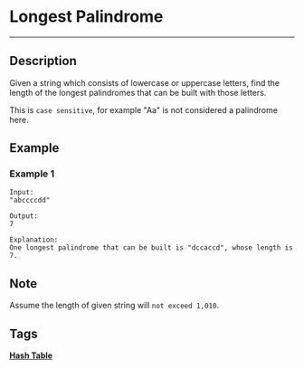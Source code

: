 # Longest Palindrome
-----
## Description
Given a string which consists of lowercase or uppercase letters, find the length of the longest palindromes that can be built with those letters.

This is ```case sensitive```, for example "Aa" is not considered a palindrome here.

## Example
### Example 1
```
Input:
"abccccdd"

Output:
7

Explanation:
One longest palindrome that can be built is "dccaccd", whose length is 7.
```

## Note
Assume the length of given string will ```not exceed 1,010```.

## Tags
**[Hash Table](https://leetcode.com/tag/hash-table)**